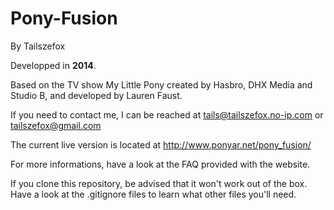Pony-Fusion
===========

By Tailszefox

Developped in **2014**.

Based on the TV show My Little Pony created by Hasbro, DHX Media and Studio B,
and developed by Lauren Faust.

If you need to contact me, I can be reached at
    tails@tailszefox.no-ip.com
or
    tailszefox@gmail.com

The current live version is located at http://www.ponyar.net/pony_fusion/

For more informations, have a look at the FAQ provided with the website.

If you clone this repository, be advised that it won't work out of the box. Have a look at the .gitignore files to learn what other files you'll need.
